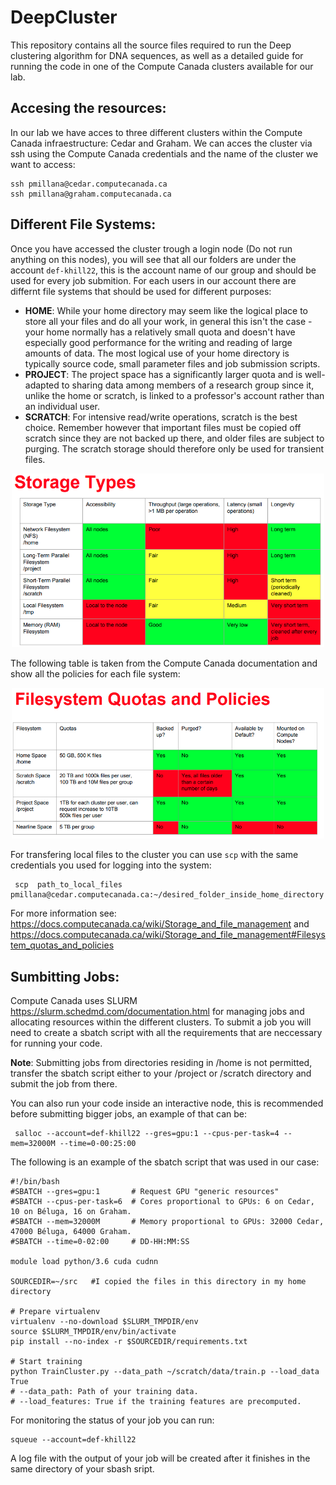 # DeepCluster
This repository contains all the source files required to run the Deep clustering algorithm for DNA sequences, as well as a detailed guide for running the code in one of the Compute Canada clusters available for our lab.

## Accesing the resources:

In our lab we have acces to three different clusters within the Compute Canada infraestructure: Cedar and Graham. We can acces the cluster via ssh using the Compute Canada credentials and the name of the cluster we want to access:
```
ssh pmillana@cedar.computecanada.ca
ssh pmillana@graham.computecanada.ca
```
## Different File Systems: 
Once you have accessed the cluster trough a login node (Do not run anything on this nodes), you will see that all our folders are under the account ```def-khill22```, this is the account name of our group and should be used for every job submition. 
For each users in our account there are differnt file systems that should be used for different purposes: 

* **HOME**: While your home directory may seem like the logical place to store all your files and do all your work, in general this isn't the case - your home normally has a relatively small quota and doesn't have especially good performance for the writing and reading of large amounts of data. The most logical use of your home directory is typically source code, small parameter files and job submission scripts.
* **PROJECT**: The project space has a significantly larger quota and is well-adapted to sharing data among members of a research group since it, unlike the home or scratch, is linked to a professor's account rather than an individual user.
* **SCRATCH**: For intensive read/write operations, scratch is the best choice. Remember however that important files must be copied off scratch since they are not backed up there, and older files are subject to purging. The scratch storage should therefore only be used for transient files.

<p align="center">
  <img src ="Images\Screenshot from 2020-06-02 19-41-06.png" alt="drawing" width="500"/>
</p>


The following table is taken from the Compute Canada documentation and show all the policies for each file system:

<p align="center">
  <img src ="Images\Screenshot from 2020-06-02 19-41-15.png" alt="drawing" width="500"/>
</p>




For transfering local files to the cluster you can use ```scp``` with the same credentials you used for logging into the system: 

```
 scp  path_to_local_files  pmillana@cedar.computecanada.ca:~/desired_folder_inside_home_directory
```

For more information see: https://docs.computecanada.ca/wiki/Storage_and_file_management and https://docs.computecanada.ca/wiki/Storage_and_file_management#Filesystem_quotas_and_policies


## Sumbitting Jobs: 
Compute Canada uses SLURM https://slurm.schedmd.com/documentation.html for managing jobs and allocating resources within the different clusters. To submit a job you will need to create a sbatch script with all the requirements that are neccessary for running your code. 

**Note**: Submitting jobs from directories residing in /home is not permitted, transfer the sbatch script either to your /project or /scratch directory and submit the job from there.

You can also run your code inside an interactive node, this is recommended before submitting bigger jobs, an example of that can be:

 ``` (bash)
  salloc --account=def-khill22 --gres=gpu:1 --cpus-per-task=4 --mem=32000M --time=0-00:25:00
 ```
 The following is an example of the sbatch script that was used in our case: 
 ```
#!/bin/bash
#SBATCH --gres=gpu:1       # Request GPU "generic resources"
#SBATCH --cpus-per-task=6  # Cores proportional to GPUs: 6 on Cedar, 10 on Béluga, 16 on Graham.
#SBATCH --mem=32000M       # Memory proportional to GPUs: 32000 Cedar, 47000 Béluga, 64000 Graham.
#SBATCH --time=0-02:00     # DD-HH:MM:SS

module load python/3.6 cuda cudnn

SOURCEDIR=~/src   #I copied the files in this directory in my home directory

# Prepare virtualenv
virtualenv --no-download $SLURM_TMPDIR/env
source $SLURM_TMPDIR/env/bin/activate
pip install --no-index -r $SOURCEDIR/requirements.txt

# Start training
python TrainCluster.py --data_path ~/scratch/data/train.p --load_data True
# --data_path: Path of your training data. 
# --load_features: True if the training features are precomputed.
 ```
 For monitoring the status of your job you can run: 
 
```
squeue --account=def-khill22  
```

A log file with the output of your job will be created after it finishes in the same directory of your sbash sript. 

